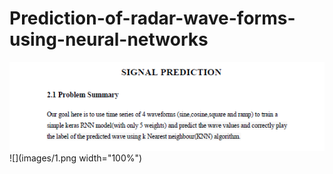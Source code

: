 # Prediction-of-radar-wave-forms-using-neural-networks
<img src="images/1.png" >
![](images/1.png width="100%")
